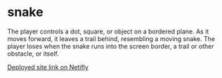 # snake
The player controls a dot, square, or object on a bordered plane. 
As it moves forward, it leaves a trail behind, resembling a moving snake. 
The player loses when the snake runs into the screen border, a trail or other obstacle, or itself. 

[Deployed site link on Netifly](https://jolly-curie-e1dace.netlify.com/)